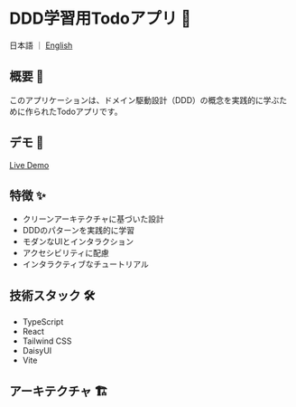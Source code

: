 # DDD学習用Todoアプリ 📝

日本語 ｜ [English](./README.en.md) 

## 概要 🎯

このアプリケーションは、ドメイン駆動設計（DDD）の概念を実践的に学ぶために作られたTodoアプリです。

## デモ 🚀

[Live Demo](https://ddd-layered-rchitecture.vercel.app/)

## 特徴 ✨

- クリーンアーキテクチャに基づいた設計
- DDDのパターンを実践的に学習
- モダンなUIとインタラクション
- アクセシビリティに配慮
- インタラクティブなチュートリアル

## 技術スタック 🛠️

- TypeScript
- React
- Tailwind CSS
- DaisyUI
- Vite

## アーキテクチャ 🏗️ 
